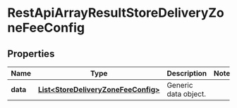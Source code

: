
# RestApiArrayResultStoreDeliveryZoneFeeConfig

## Properties
Name | Type | Description | Notes
------------ | ------------- | ------------- | -------------
**data** | [**List&lt;StoreDeliveryZoneFeeConfig&gt;**](StoreDeliveryZoneFeeConfig.md) | Generic data object. | 



